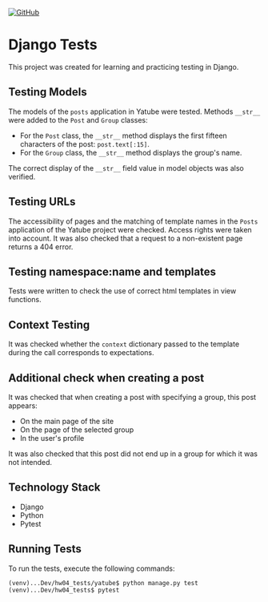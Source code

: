 [![GitHub](https://img.shields.io/badge/GitHub-Kirill--Svitsov-blue)](https://github.com/Kirill-Svitsov)
# Django Tests

This project was created for learning and practicing testing in Django.

## Testing Models

The models of the `posts` application in Yatube were tested. Methods `__str__` were added to the `Post` and `Group` classes:
- For the `Post` class, the `__str__` method displays the first fifteen characters of the post: `post.text[:15]`.
- For the `Group` class, the `__str__` method displays the group's name.

The correct display of the `__str__` field value in model objects was also verified.

## Testing URLs

The accessibility of pages and the matching of template names in the `Posts` application of the Yatube project were checked. Access rights were taken into account. It was also checked that a request to a non-existent page returns a 404 error.

## Testing namespace:name and templates

Tests were written to check the use of correct html templates in view functions.

## Context Testing

It was checked whether the `context` dictionary passed to the template during the call corresponds to expectations.

## Additional check when creating a post

It was checked that when creating a post with specifying a group, this post appears:
- On the main page of the site
- On the page of the selected group
- In the user's profile

It was also checked that this post did not end up in a group for which it was not intended.

## Technology Stack

- Django
- Python
- Pytest

## Running Tests

To run the tests, execute the following commands:

```
(venv)...Dev/hw04_tests/yatube$ python manage.py test
(venv)...Dev/hw04_tests$ pytest
```

